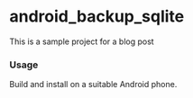 android_backup_sqlite
=====================

This is a sample project for a blog post

### Usage

Build and install on a suitable Android phone.
